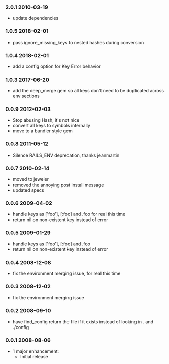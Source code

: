 ### 2.0.1 2010-03-19

- update dependencies

### 1.0.5 2018-02-01

- pass ignore_missing_keys to nested hashes during conversion

### 1.0.4 2018-02-01

- add a config option for Key Error behavior

### 1.0.3 2017-06-20

- add the deep_merge gem so all keys don't need to be duplicated across env sections

### 0.0.9 2012-02-03

- Stop abusing Hash, it's not nice
- convert all keys to symbols internally
- move to a bundler style gem

### 0.0.8 2011-05-12

- Silence RAILS_ENV deprecation, thanks jeanmartin

### 0.0.7 2010-02-14

- moved to jeweler
- removed the annoying post install message
- updated specs

### 0.0.6 2009-04-02

- handle keys as ['foo'], [:foo] and .foo for real this time
- return nil on non-existent key instead of error

### 0.0.5 2009-01-29

- handle keys as ['foo'], [:foo] and .foo
- return nil on non-existent key instead of error

### 0.0.4 2008-12-08

- fix the environment merging issue, for real this time

### 0.0.3 2008-12-02

- fix the environment merging issue

### 0.0.2 2008-09-10

- have find_config return the file if it exists instead of looking in . and
  ./config

### 0.0.1 2008-08-06

- 1 major enhancement:
  - Initial release
